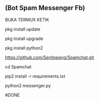 (Bot Spam Messenger Fb)
-----------------------


BUKA TERMUX KETIK


pkg install update

pkg install upgrade

pkg install python2

https://github.com/Senitopeng/Spamchat.git

cd Spamchat

pip2 install -r requirements.txt

python2 messenger.py


#DONE
